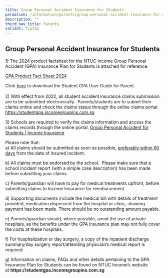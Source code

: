 ```yaml
---
title: Group Personal Accident Insurance for Students
permalink: /information/parents/group-personal-accident-insurance-for-students/
description: ""
third_nav_title: Parents
variant: tiptap
---
```

<h2>Group Personal Accident Insurance for Students</h2>
<p>1) The 2024 product factsheet for the NTUC Income Group Personal Accident
(GPA) Insurance Plan for Students is attached for reference.</p>
<p><a href="/files/Product_Fact_Sheet_Year_2024.pdf" rel="noopener noreferrer nofollow" target="_blank">GPA Product Fact Sheet 2024</a>&nbsp;</p>
<p>Click <a href="/files/Student GPA User Guide - Parent.pdf" rel="noopener noreferrer nofollow" target="_blank">here</a> to
download the Student GPA User Guide for Parent.
<br>
<br>2) With effect from 2022, all student accident insurance claims submission
are to be submitted electronically.&nbsp; Parents/students are to submit
their claims online and check the claims status through the online claims
portal. <strong>&nbsp;</strong><a href="https://studentgpa.incomegroupins.com.sg" rel="noopener noreferrer nofollow" target="_blank"> https://studentgpa.incomegroupins.com.sg</a>
</p>
<p>3) Schools are required to verify the claims information and access the
claims records through the online portal.&nbsp;<a href="https://www.income.com.sg/group-insurance-for-schools-and-centres-and-moe/group-personal-accident-for-students" rel="noopener noreferrer nofollow" target="_blank">Group Personal Accident for Students | Income Insurance</a>
</p>
<p>Please note that:
<br>a) All claims should be submitted as soon as possible, <u>preferably within 60 days</u> from
the date of insured incident.</p>
<p>b) All claims must be endorsed by the school.&nbsp; Please make sure that
a school incident report (with a simple case description) has been made
before submitting your claims.</p>
<p>c) Parents/guardian will have to pay for medical treatments upfront, before
submitting claims to Income Insurance for reimbursement.&nbsp;</p>
<p>d) Supporting documents include the medical bill with details of treatment
provided, medication dispensed from the hospital or clinic, showing payment
has been made. There should be no outstanding amount payable.</p>
<p>e) Parents/guardian should, where possible, avoid the use of private hospitals,
as the benefits under the GPA insurance plan may not fully cover the costs
at these hospitals.</p>
<p>f) For hospitalization or day surgery, a copy of the inpatient discharge
summary/day surgery report/attending physician’s medical report is required.</p>
<p>g) Information on claims, FAQs and other details pertaining to the GPA
Insurance Plan for Students can be found on NTUC Income’s website at&nbsp;<strong><a rel="noopener noreferrer nofollow" target="_blank">https://studentgpa.incomegroupins.com.sg</a></strong>
</p>